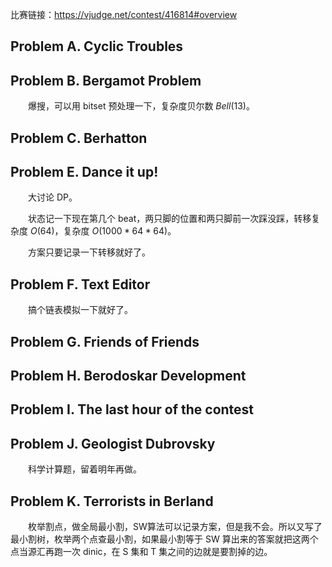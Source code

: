 比赛链接：https://vjudge.net/contest/416814#overview
## Problem A. Cyclic Troubles
## Problem B. Bergamot Problem
&emsp;&emsp;爆搜，可以用 bitset 预处理一下，复杂度贝尔数 $Bell(13)$。

## Problem C. Berhatton
## Problem E. Dance it up!
&emsp;&emsp;大讨论 DP。

&emsp;&emsp;状态记一下现在第几个 beat，两只脚的位置和两只脚前一次踩没踩，转移复杂度 $O(64)$，复杂度 $O(1000 * 64 * 64)$。

&emsp;&emsp;方案只要记录一下转移就好了。

## Problem F. Text Editor
&emsp;&emsp;搞个链表模拟一下就好了。

## Problem G. Friends of Friends
## Problem H. Berodoskar Development
## Problem I. The last hour of the contest
## Problem J. Geologist Dubrovsky
&emsp;&emsp;科学计算题，留着明年再做。

## Problem K. Terrorists in Berland
&emsp;&emsp;枚举割点，做全局最小割，SW算法可以记录方案，但是我不会。所以又写了最小割树，枚举两个点查最小割，如果最小割等于 SW 算出来的答案就把这两个点当源汇再跑一次 dinic，在 S 集和 T 集之间的边就是要割掉的边。
